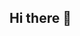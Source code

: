 ## Hi there 👋

<!--
**Aditi-N05/Aditi-N05** is a ✨ _special_ ✨ repository because its `README.md` (this file) appears on your GitHub profile.


- 🔭 I’m currently working on mini coding projects to demonstrate my programming knowledge
- 🌱 I’m currently learning web application programming
- 👯 I’m looking to collaborate on ML projects with my prior experience in that domain
- 📫 How to reach me: email at aditinarasimhan23@gmail.com
- 😄 Pronouns: she/her
-->
